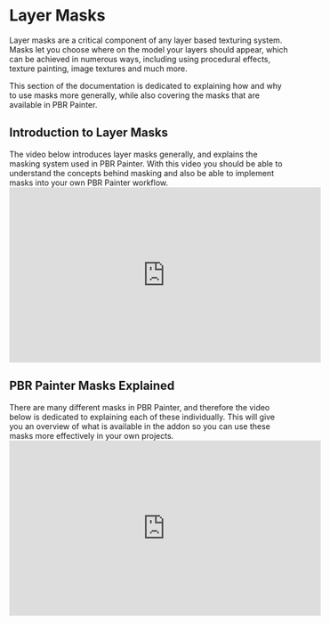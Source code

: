 # Layer Masks

Layer masks are a critical component of any layer based texturing system. Masks let you choose where on the model your layers should appear, which can be achieved in
numerous ways, including using procedural effects, texture painting, image textures and much more.

This section of the documentation is dedicated to explaining how and why to use masks more generally, while also covering the masks that are available in PBR Painter.

## Introduction to Layer Masks

<p>
The video below introduces layer masks generally, and explains the masking system used in PBR Painter. With this video you should be able to understand the concepts
behind masking and also be able to implement masks into your own PBR Painter workflow.
<iframe width="560" height="315" src="https://www.youtube.com/embed/JU12265LDfk" title="YouTube video player" 
frameborder="0" allow="accelerometer; autoplay; clipboard-write; encrypted-media; gyroscope; picture-in-picture" allowfullscreen></iframe>
</p>

## PBR Painter Masks Explained

<p> There are many different masks in PBR Painter, and therefore the video below is dedicated to explaining each of these individually. This will give you an
overview of what is available in the addon so you can use these masks more effectively in your own projects.
<iframe width="560" height="315" src="https://www.youtube.com/embed/S2j1YcaKYwg" title="YouTube video player" 
frameborder="0" allow="accelerometer; autoplay; clipboard-write; encrypted-media; gyroscope; picture-in-picture" allowfullscreen></iframe>
</p>